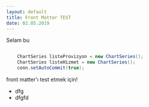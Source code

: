 ```yaml
---
layout: default
title: Front Matter TEST
date: 02.05.2019
---
```


Selam bu 

```java

	ChartSeries listeProvizyon = new ChartSeries();
	ChartSeries listeHizmet = new ChartSeries();
	conn.setAutoCommit(true);

```

front matter'ı test etmek için!

- dfg
- dfgfd